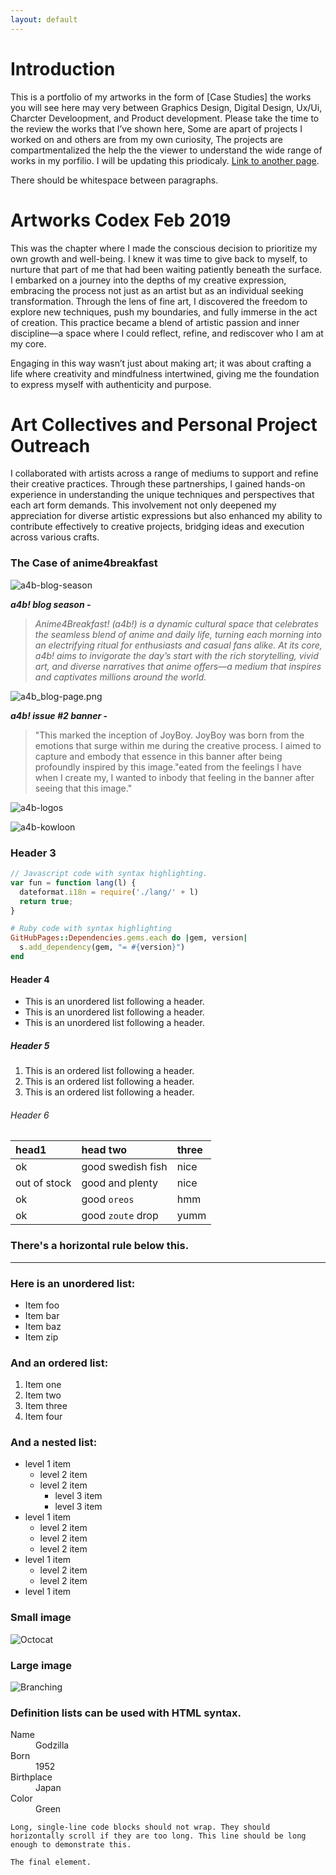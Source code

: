 ```yaml
---
layout: default
---
```


# Introduction
This is a portfolio of my artworks in the form of [Case Studies] the works you will see here may very between Graphics Design, Digital Design, Ux/Ui, Charcter Develoopment, and Product development. Please take the time to the review the works that I’ve shown here, Some are apart of projects I worked on and others are from my own curiosity, The projects are compartmentalized the help the the viewer to understand the wide range of works in my porfilio. I will be updating this priodicaly.
[Link to another page](./another-page.html).

There should be whitespace between paragraphs.


# Artworks Codex Feb 2019
This was the chapter where I made the conscious decision to prioritize my own growth and well-being. I knew it was time to give back to myself, to nurture that part of me that had been waiting patiently beneath the surface. I embarked on a journey into the depths of my creative expression, embracing the process not just as an artist but as an individual seeking transformation. Through the lens of fine art, I discovered the freedom to explore new techniques, push my boundaries, and fully immerse in the act of creation. This practice became a blend of artistic passion and inner discipline—a space where I could reflect, refine, and rediscover who I am at my core.

Engaging in this way wasn’t just about making art; it was about crafting a life where creativity and mindfulness intertwined, giving me the foundation to express myself with authenticity and purpose.



# Art Collectives and Personal Project Outreach
  I collaborated with artists across a range of mediums to support and refine their creative practices. Through these partnerships, I gained hands-on experience in understanding the unique techniques and perspectives that each art form demands. This involvement not only deepened my appreciation for diverse artistic expressions but also enhanced my ability to contribute effectively to creative projects, bridging ideas and execution across various crafts.

### The Case of anime4breakfast


![a4b-blog-season](assets/img/a4b-blog-season.png)

***a4b! blog season -***
> *Anime4Breakfast! (a4b!) is a dynamic cultural space that celebrates the seamless blend of anime and daily life, turning each morning into an electrifying ritual for enthusiasts and casual fans alike. At its core, a4b! aims to invigorate the day’s start with the rich storytelling, vivid art, and diverse narratives that anime offers—a medium that inspires and captivates millions around the world.*


![a4b_blog-page.png](assets/img/a4b_blog-page.png)

***a4b! issue #2 banner -*** 

> "This marked the inception of JoyBoy. JoyBoy was born from the emotions that surge within me during the creative process. I aimed to capture and embody that essence in this banner after being profoundly inspired by this image."eated from the feelings I have when I create my, I wanted to inbody that feeling in the banner after seeing that this image."

![a4b-logos](assets/img/a4b-logos.png)

![a4b-kowloon](assets/img/a4b-kowloon.jpg)

### Header 3

```js
// Javascript code with syntax highlighting.
var fun = function lang(l) {
  dateformat.i18n = require('./lang/' + l)
  return true;
}
```

```ruby
# Ruby code with syntax highlighting
GitHubPages::Dependencies.gems.each do |gem, version|
  s.add_dependency(gem, "= #{version}")
end
```

#### Header 4

*   This is an unordered list following a header.
*   This is an unordered list following a header.
*   This is an unordered list following a header.

##### Header 5

1.  This is an ordered list following a header.
2.  This is an ordered list following a header.
3.  This is an ordered list following a header.

###### Header 6

| head1        | head two          | three |
|:-------------|:------------------|:------|
| ok           | good swedish fish | nice  |
| out of stock | good and plenty   | nice  |
| ok           | good `oreos`      | hmm   |
| ok           | good `zoute` drop | yumm  |

### There's a horizontal rule below this.

* * *

### Here is an unordered list:

*   Item foo
*   Item bar
*   Item baz
*   Item zip

### And an ordered list:

1.  Item one
1.  Item two
1.  Item three
1.  Item four

### And a nested list:

- level 1 item
  - level 2 item
  - level 2 item
    - level 3 item
    - level 3 item
- level 1 item
  - level 2 item
  - level 2 item
  - level 2 item
- level 1 item
  - level 2 item
  - level 2 item
- level 1 item

### Small image

![Octocat](https://github.githubassets.com/images/icons/emoji/octocat.png)

### Large image

![Branching](https://github.com/vaibhavvikas/vaibhavvikas/raw/main/src/header_.png)


### Definition lists can be used with HTML syntax.

<dl>
<dt>Name</dt>
<dd>Godzilla</dd>
<dt>Born</dt>
<dd>1952</dd>
<dt>Birthplace</dt>
<dd>Japan</dd>
<dt>Color</dt>
<dd>Green</dd>
</dl>

```
Long, single-line code blocks should not wrap. They should horizontally scroll if they are too long. This line should be long enough to demonstrate this.
```

```
The final element.
```
